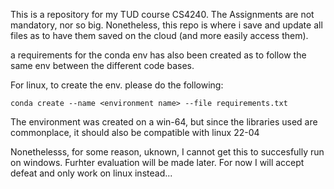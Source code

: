 This is a repository for my TUD course CS4240. The Assignments are not mandatory, nor so big. 
Nonetheless, this repo is where i save and update all files as to have them saved on the cloud (and more easily access them).

a requirements for the conda env has also been created as to follow the same env between the different code bases. 


For linux, to create the env. please do the following: 

```conda create --name <environment name> --file requirements.txt```

The environment was created on a win-64, but since the libraries used are commonplace, it should also be compatible with linux 22-04


Nonethelesss, for some reason, uknown, I cannot get this to succesfully run on windows. Furhter evaluation will be made later. For now I will accept defeat and only work on linux instead...